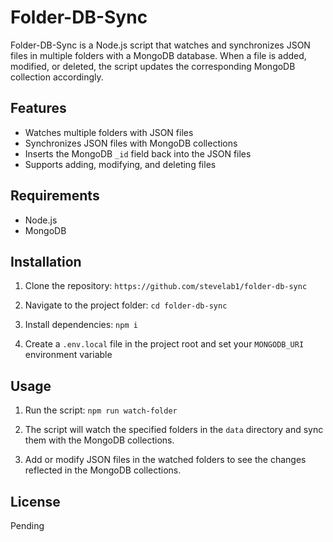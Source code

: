 # Folder-DB-Sync

Folder-DB-Sync is a Node.js script that watches and synchronizes JSON files in multiple folders with a MongoDB database. When a file is added, modified, or deleted, the script updates the corresponding MongoDB collection accordingly.

## Features

- Watches multiple folders with JSON files
- Synchronizes JSON files with MongoDB collections
- Inserts the MongoDB `_id` field back into the JSON files
- Supports adding, modifying, and deleting files

## Requirements

- Node.js
- MongoDB

## Installation

1. Clone the repository:
`https://github.com/stevelab1/folder-db-sync`

2. Navigate to the project folder:
`cd folder-db-sync`

3. Install dependencies:
`npm i`

4. Create a `.env.local` file in the project root and set your `MONGODB_URI` environment variable

## Usage

1. Run the script: `npm run watch-folder`

2. The script will watch the specified folders in the `data` directory and sync them with the MongoDB collections.

3. Add or modify JSON files in the watched folders to see the changes reflected in the MongoDB collections.

## License

Pending
